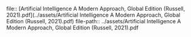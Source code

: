 file:: [Artificial Intelligence A Modern Approach, Global Edition (Russell, 2021).pdf](../assets/Artificial Intelligence A Modern Approach, Global Edition (Russell, 2021).pdf)
file-path:: ../assets/Artificial Intelligence A Modern Approach, Global Edition (Russell, 2021).pdf
